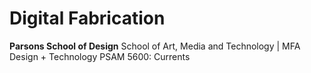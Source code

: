 # Digital Fabrication

**Parsons School of Design** 
School of Art, Media and Technology | MFA Design + Technology
PSAM 5600: Currents
